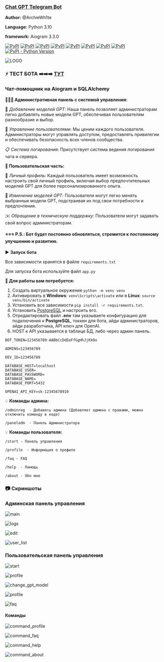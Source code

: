 ### [Chat GPT Telegram Bot](https://t.me/ruschatsgpt_bot)

**Author:** @ArchieWh1te

**Language:** Python 3.10

**framework:** Aiogram 3.3.0

[![PyPI](https://img.shields.io/pypi/v/aiogram/3.3.0?label=aiogram&logo=telegram&logoColor=aiogram)](https://pypi.org/project/aiogram/3.3.0)
[![PyPI](https://img.shields.io/pypi/v/openai?label=openai&logo=openai&logoColor=openai)](https://pypi.org/project/openai)
[![PyPI](https://img.shields.io/pypi/v/aiofiles?label=aiofiles&logo=aiofiles&logoColor=aiofiles)](https://pypi.org/project/aiofiles)
[![PyPI](https://img.shields.io/pypi/v/SQLAlchemy?label=SQLAlchemy&logo=sqlite)](https://pypi.org/project/SQLAlchemy)
[![PyPI](https://img.shields.io/pypi/v/asyncpg?label=asyncpg&logo=asyncpg)](https://pypi.org/project/asyncpg)
[![PyPI](https://img.shields.io/pypi/v/environs?label=environs&logo=environs&logoColor=environs)](https://pypi.org/project/environs)
[![PyPI](https://img.shields.io/pypi/v/python-dotenv?label=python-dotenv&logo=python-dotenv&logoColor=python-dotenv)](https://pypi.org/project/python-dotenv)
[![PyPI](https://img.shields.io/pypi/v/cachetools?label=cachetools&logo=cachetools&logoColor=cachetools)](https://pypi.org/project/cachetools)
[![PyPI - Python Version](https://img.shields.io/pypi/pyversions/aiogram?color=green&logo=python&logoColor=green)](https://www.python.org/)


![LOGO](screen/logo.jpg)

### ⚡️ ТЕСТ БОТА ➡️➡️➡️ [ТУТ](https://t.me/ruschatsgpt_bot)

### Чат-помощник на Aiogram и SQLAlchemy

**👮🏼‍♂️ Административная панель с системой управления:**

🤖 *Добавление моделей GPT*: Наша панель позволяет администраторам легко добавлять новые модели GPT, обеспечивая пользователям разнообразие и выбор.

👤 *Управление пользователями*: Мы ценим каждого пользователя. Администраторы могут управлять доступом, предоставлять привилегии и обеспечивать безопасность всех членов сообщества.

📋 *Система логирования*: Присутствует система ведения логирования чата и сервера.

**👥 Пользовательская часть:**

👤 *Личный профиль*: Каждый пользователь имеет возможность настроить свой личный профиль, включая выбор предпочтительных моделей GPT для более персонализированного опыта.

🤖 *Изменение моделей GPT*: Пользователи могут легко менять выбранные модели GPT, подстраивая их под свои потребности и предпочтения.

✉️ *Обращение в техническую поддержку*: Пользователи могут задавать свой вопрос администраторам.

#### ⭐️⭐️⭐️ P.S.: Бот будет постоянно обновляться, стремится к постоянному улучшению и развитию.


▶️ **Запуск бота**

Все зависимости хранятся в файле `requirements.txt`

Для запуска бота используйте файл ```app.py```

**💎 Для работы вам потребуется:**
1) Создать виртуальное окружение ```python -m venv venv```
2) Активировать в **Windows**: ```venv\Scripts\activate``` или в **Linux**: ```source venv/bin/activate``` 
3) Установить все зависимости ```pip install -r requirements.txt```.
4) Установить [PostgreSQL](https://www.postgresql.org/download/) и настроить его.
5) Отредактировать файл **.env** там указываете конфигурацию для подключения к **PostgreSQL**, токкен для бота, айди администраторов, айди разработчика, API ключ для OpenAI.
6) HOST к API указывается в таблице БД, либо через админ панель.

```
BOT_TOKEN=123456789:AABbCcDdEeFfGgHhJjKkOo

ADMINS=123456789

DEV_ID=123456789

DATABASE_HOST=localhost
DATABASE_USER=
DATABASE_PASSWORD=
DATABASE_NAME=
DATABASE_PORT=5432

OPENAI_API_KEY=sk-12345678910
```

💡 **Команды админа:**
```
/odminreg  - Добавить админа (Добавляет админа с правами, можно отключить команду в коде)

/panelodm  - Панель Администратора
```

💡 **Команды пользователя:**
```
/start - Панель управления

/profile  - Информация о профиле

/faq - FAQ

/help  - Помощь

/about - Обо мне
```

### 📷 Скриншоты

### Админская панель управления

![main](screen/admin/main.png)

![logs](screen/admin/logs.png)

![edit](screen/admin/edit.png)

![user_list](screen/admin/user_list.png)


### Пользовательская панель управления

![start](screen/user/start.png)

![profile](screen/user/panel_profile.png)

![change_gpt_model](screen/user/change_gpt.png)

![profile](screen/user/panel_help.png)

![faq](screen/user/panel_faq.png)


#### Команды
![command_profile](screen/user/profile.png)

![command_faq](screen/user/faq.png)

![command_help](screen/user/help.png)

![command_about](screen/user/about.png)